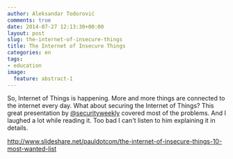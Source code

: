 ```yaml
---
author: Aleksandar Todorović
comments: true
date: 2014-07-27 12:13:30+00:00
layout: post
slug: the-internet-of-insecure-things
title: The Internet of Insecure Things
categories: en
tags:
- education
image:
  feature: abstract-1
---
```


So, Internet of Things is happening. More and more things are connected to the internet every day. What about securing the Internet of Things? This great presentation by [@securityweekly](https://twitter.com/securityweekly) covered most of the problems. And I laughed a lot while reading it. Too bad I can't listen to him explaining it in details.

http://www.slideshare.net/pauldotcom/the-internet-of-insecure-things-10-most-wanted-list
